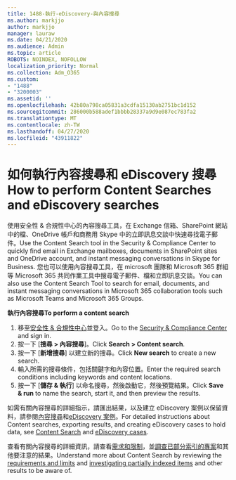 ```yaml
---
title: 1488-執行-eDiscovery-與內容搜尋
ms.author: markjjo
author: markjjo
manager: lauraw
ms.date: 04/21/2020
ms.audience: Admin
ms.topic: article
ROBOTS: NOINDEX, NOFOLLOW
localization_priority: Normal
ms.collection: Adm_O365
ms.custom:
- "1488"
- "3200003"
ms.assetid: ''
ms.openlocfilehash: 42b80a798ca05831a3cdfa15130ab2751bc1d152
ms.sourcegitcommit: 286000b588adef1bbbb28337a9d9e087ec783fa2
ms.translationtype: MT
ms.contentlocale: zh-TW
ms.lasthandoff: 04/27/2020
ms.locfileid: "43911822"
---
```

# <a name="how-to-perform-content-searches-and-ediscovery-searches"></a><span data-ttu-id="aa01e-102">如何執行內容搜尋和 eDiscovery 搜尋</span><span class="sxs-lookup"><span data-stu-id="aa01e-102">How to perform Content Searches and eDiscovery searches</span></span>

<span data-ttu-id="aa01e-103">使用安全性 & 合規性中心的內容搜尋工具，在 Exchange 信箱、SharePoint 網站中的檔、OneDrive 帳戶和商務用 Skype 中的立即訊息交談中快速尋找電子郵件。</span><span class="sxs-lookup"><span data-stu-id="aa01e-103">Use the Content Search tool in the Security & Compliance Center to quickly find email in Exchange mailboxes, documents in SharePoint sites and OneDrive account, and instant messaging conversations in Skype for Business.</span></span> <span data-ttu-id="aa01e-104">您也可以使用內容搜尋工具，在 microsoft 團隊和 Microsoft 365 群組等 Microsoft 365 共同作業工具中搜尋電子郵件、檔和立即訊息交談。</span><span class="sxs-lookup"><span data-stu-id="aa01e-104">You can also use the Content Search Tool to search for email, documents, and instant messaging conversations in Microsoft 365 collaboration tools such as Microsoft Teams and Microsoft 365 Groups.</span></span>

<span data-ttu-id="aa01e-105">**執行內容搜尋**</span><span class="sxs-lookup"><span data-stu-id="aa01e-105">**To perform a content search**</span></span>

1. <span data-ttu-id="aa01e-106">移至[安全性 & 合規性中心](https://protection.office.com)並登入。</span><span class="sxs-lookup"><span data-stu-id="aa01e-106">Go to the [Security & Compliance Center](https://protection.office.com) and sign in.</span></span>
2. <span data-ttu-id="aa01e-107">按一下 [**搜尋 > 內容搜尋**]。</span><span class="sxs-lookup"><span data-stu-id="aa01e-107">Click **Search > Content search**.</span></span>
3. <span data-ttu-id="aa01e-108">按一下 [**新增搜尋**] 以建立新的搜尋。</span><span class="sxs-lookup"><span data-stu-id="aa01e-108">Click **New search** to create a new search.</span></span>
4. <span data-ttu-id="aa01e-109">輸入所需的搜尋條件，包括關鍵字和內容位置。</span><span class="sxs-lookup"><span data-stu-id="aa01e-109">Enter the required search conditions including keywords and content locations.</span></span>  
5. <span data-ttu-id="aa01e-110">按一下 [**儲存 & 執行**] 以命名搜尋，然後啟動它，然後預覽結果。</span><span class="sxs-lookup"><span data-stu-id="aa01e-110">Click **Save & run** to name the search, start it, and then preview the results.</span></span>

<span data-ttu-id="aa01e-111">如需有關內容搜尋的詳細指示，請匯出結果，以及建立 eDiscovery 案例以保留資料，請參閱[內容搜尋](https://docs.microsoft.com/office365/securitycompliance/content-search)和[eDiscovery 案例](https://docs.microsoft.com/office365/securitycompliance/ediscovery-cases)。</span><span class="sxs-lookup"><span data-stu-id="aa01e-111">For detailed instructions about Content searches, exporting results, and creating eDiscovery cases to hold data, see [Content Search](https://docs.microsoft.com/office365/securitycompliance/content-search) and [eDiscovery cases](https://docs.microsoft.com/office365/securitycompliance/ediscovery-cases).</span></span>

<span data-ttu-id="aa01e-112">查看有關內容搜尋的詳細資訊，請查看[需求和限制](https://docs.microsoft.com/office365/securitycompliance/limits-for-content-search)，並[調查已部分索引的專案](https://docs.microsoft.com/office365/securitycompliance/investigating-partially-indexed-items-in-ediscovery)和其他要注意的結果。</span><span class="sxs-lookup"><span data-stu-id="aa01e-112">Understand more about Content Search by reviewing the [requirements and limits](https://docs.microsoft.com/office365/securitycompliance/limits-for-content-search) and  [investigating partially indexed items](https://docs.microsoft.com/office365/securitycompliance/investigating-partially-indexed-items-in-ediscovery) and other results to be aware of.</span></span>